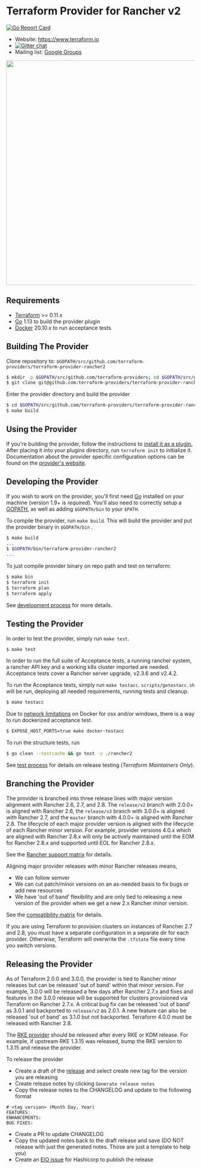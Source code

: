 Terraform Provider for Rancher v2
==================================

[![Go Report Card](https://goreportcard.com/badge/github.com/terraform-providers/terraform-provider-rancher2)](https://goreportcard.com/report/github.com/terraform-providers/terraform-provider-rancher2)

- Website: https://www.terraform.io
- [![Gitter chat](https://badges.gitter.im/hashicorp-terraform/Lobby.png)](https://gitter.im/hashicorp-terraform/Lobby)
- Mailing list: [Google Groups](http://groups.google.com/group/terraform-tool)

<img src="https://cdn.rawgit.com/hashicorp/terraform-website/master/public/img/logo-hashicorp.svg" width="600px">

Requirements
------------

- [Terraform](https://www.terraform.io/downloads.html) >= 0.11.x
- [Go](https://golang.org/doc/install) 1.13 to build the provider plugin
- [Docker](https://docs.docker.com/install/) 20.10.x to run acceptance tests

Building The Provider
---------------------

Clone repository to: `$GOPATH/src/github.com/terraform-providers/terraform-provider-rancher2`

```sh
$ mkdir -p $GOPATH/src/github.com/terraform-providers; cd $GOPATH/src/github.com/terraform-providers
$ git clone git@github.com:terraform-providers/terraform-provider-rancher2
```

Enter the provider directory and build the provider

```sh
$ cd $GOPATH/src/github.com/terraform-providers/terraform-provider-rancher2
$ make build
```

Using the Provider
----------------------

If you're building the provider, follow the instructions to [install it as a plugin.](https://www.terraform.io/docs/plugins/basics.html#installing-a-plugin) After placing it into your plugins directory,  run `terraform init` to initialize it. Documentation about the provider specific configuration options can be found on the [provider's website](https://www.terraform.io/docs/providers/rancher2/index.html).

Developing the Provider
---------------------------

If you wish to work on the provider, you'll first need [Go](http://www.golang.org) installed on your machine (version 1.9+ is *required*). You'll also need to correctly setup a [GOPATH](http://golang.org/doc/code.html#GOPATH), as well as adding `$GOPATH/bin` to your `$PATH`.

To compile the provider, run `make build`. This will build the provider and put the provider binary in `$GOPATH/bin` .

```sh
$ make build
...
$ $GOPATH/bin/terraform-provider-rancher2
...
```

To just compile provider binary on repo path and test on terraform:

```sh
$ make bin
$ terraform init
$ terraform plan
$ terraform apply
```

See [development process](docs/development-process.md) for more details.

Testing the Provider
---------------------------

In order to test the provider, simply run `make test`.

```sh
$ make test
```

In order to run the full suite of Acceptance tests, a running rancher system, a rancher API key and a working k8s cluster imported are needed. Acceptance tests cover a Rancher server upgrade, v2.3.6 and v2.4.2.

To run the Acceptance tests, simply run `make testacc`. `scripts/gotestacc.sh` will be run, deploying all needed requirements, running tests and cleanup.

```sh
$ make testacc
```

Due to [network limitations](https://docs.docker.com/docker-for-mac/networking/#known-limitations-use-cases-and-workarounds) on Docker for osx and/or windows, there is a way to run dockerized acceptance test.

```sh
$ EXPOSE_HOST_PORTS=true make docker-testacc
```

To run the structure tests, run

```sh
$ go clean --testcache && go test -v ./rancher2
```

See [test process](docs/test-process.md) for details on release testing (_Terraform Maintainers Only_).

Branching the Provider
---------------------------

The provider is branched into three release lines with major version alignment with Rancher 2.6, 2.7, and 2.8. The `release/v2` branch with 2.0.0+ is aligned with Rancher 2.6, the `release/v3` branch with 3.0.0+ is aligned with Rancher 2.7, and the `master` branch with 4.0.0+ is aligned with Rancher 2.8. The lifecycle of each major provider version is aligned with the lifecycle of each Rancher minor version. For example, provider versions 4.0.x which are aligned with Rancher 2.8.x will only be actively maintained until the EOM for Rancher 2.8.x and supported until EOL for Rancher 2.8.x.

See the [Rancher support matrix](https://www.suse.com/lifecycle/#rancher) for details.

Aligning major provider releases with minor Rancher releases means,

* We can follow semver
* We can cut patch/minor versions on an as-needed basis to fix bugs or add new resources
* We have 'out of band' flexibility and are only tied to releasing a new version of the provider when we get a new 2.x Rancher minor version.

See the [compatibility matrix](docs/compatibility-matrix.md) for details.

If you are using Terraform to provision clusters on instances of Rancher 2.7 and 2.8, you must have a separate configuration in a separate dir for each provider. Otherwise, Terraform will overwrite the `.tfstate` file every time you switch versions.

Releasing the Provider
---------------------------

As of Terraform 2.0.0 and 3.0.0, the provider is tied to Rancher minor releases but can be released 'out of band' within that minor version. For example, 3.0.0 will be released a few days after Rancher 2.7.x and fixes and features in the 3.0.0 release will be supported for clusters provisioned via Terraform on Rancher 2.7.x. A critical bug fix can be released 'out of band' as 3.0.1 and backported to `release/v2` as 2.0.1. A new feature can also be released 'out of band' as 3.1.0 but not backported. Terraform 4.0.0 must be released with Rancher 2.8.

The [RKE provider](https://github.com/rancher/terraform-provider-rke) should be released after every RKE or KDM release. For example, if upstream RKE 1.3.15 was released, bump the RKE version to 1.3.15 and release the provider.

To release the provider

* Create a draft of the [release](https://github.com/rancher/terraform-provider-rancher2/releases) and select create new tag for the version you are releasing
* Create release notes by clicking `Generate release notes`
* Copy the release notes to the CHANGELOG and update to the following format

```
# <tag version> (Month Day, Year)
FEATURES:
ENHANCEMENTS:
BUG FIXES:
```

* Create a PR to update CHANGELOG
* Copy the updated notes back to the draft release and save (DO NOT release with just the generated notes. Those are just a template to help you)
* Create an [EIO issue](https://github.com/rancherlabs/eio) for Hashicorp to publish the release